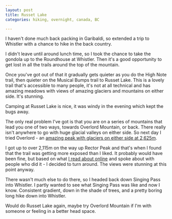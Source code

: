 ```yaml
---
layout: post
title: Russet Lake
categories: hiking, overnight, canada, BC

---
```


I haven't done much back packing in Garibaldi, so extended a trip to Whistler with a chance to hike in the back country.

<div class="strava-embed-placeholder" data-embed-type="activity" data-embed-id="12081165554" data-style="standard"></div><script src="https://strava-embeds.com/embed.js"></script>

I didn't leave until around lunch time, so I took the chance to take the gondola up to the Roundhouse at Whistler. Then it's a good opportunity to get lost in all the trails around the top of the mountain. 

Once you've got out of that it gradually gets quieter as you do the High Note trail, then quieter on the Musical Bumps trail to Russet Lake. This is a lovely trail that's accessible to many people, it's not at all technical and has amazing meadows with views of amazing glaciers and mountains on either side. It's stunning.

Camping at Russet Lake is nice, it was windy in the evening which kept the bugs away.

The only real problem I've got is that you are on a series of mountains that lead you one of two ways, towards Overlord Mountain, or back. There really isn't anywhere to go with huge glacial valleys on either side. So next day I tried Overlord - an [amazing peak with glaciers on either side at 2,625m](https://en.wikipedia.org/wiki/Overlord_Mountain).

<div class="strava-embed-placeholder" data-embed-type="activity" data-embed-id="12081165844" data-style="standard"></div><script src="https://strava-embeds.com/embed.js"></script>

I got up to over 2,115m on the way up Rector Peak and that's when I found that the trail was getting more exposed than I liked. It probably would have been fine, but based on what [I read about online](https://www.alltrails.com/ar/trail/canada/british-columbia/overlord-mountain--2) and spoke about with people who did it - I decided to turn around. The views were stunning at this point anyway.

There wasn't much else to do there, so I headed back down Singing Pass into Whistler. I partly wanted to see what Singing Pass was like and now I know. Consistent gradient, down in the shade of trees, and a pretty boring long hike down into Whistler.

Would do Russet Lake again, maybe try Overlord Mountain if I'm with someone or feeling in a better head space.